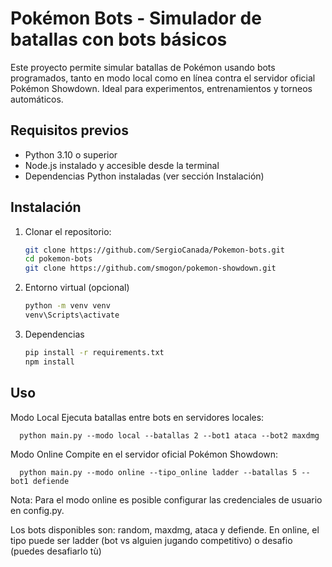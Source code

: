 # Pokémon Bots - Simulador de batallas con bots básicos

Este proyecto permite simular batallas de Pokémon usando bots programados, tanto en modo local como en línea contra el servidor oficial Pokémon Showdown. Ideal para experimentos, entrenamientos y torneos automáticos.

## Requisitos previos

- Python 3.10 o superior  
- Node.js instalado y accesible desde la terminal  
- Dependencias Python instaladas (ver sección Instalación)  

## Instalación

1. Clonar el repositorio:

   ```bash
   git clone https://github.com/SergioCanada/Pokemon-bots.git
   cd pokemon-bots
   git clone https://github.com/smogon/pokemon-showdown.git

2. Entorno virtual (opcional)
   ```bash
   python -m venv venv
   venv\Scripts\activate
   
3. Dependencias
   ```bash
   pip install -r requirements.txt
   npm install
   
## Uso
Modo Local
Ejecuta batallas entre bots en servidores locales:

      python main.py --modo local --batallas 2 --bot1 ataca --bot2 maxdmg

Modo Online
Compite en el servidor oficial Pokémon Showdown:

      python main.py --modo online --tipo_online ladder --batallas 5 --bot1 defiende

Nota: Para el modo online es posible configurar las credenciales de usuario en config.py.

Los bots disponibles son: random, maxdmg, ataca y defiende.
En online, el tipo puede ser ladder (bot vs alguien jugando competitivo) o desafio (puedes desafiarlo tù)




